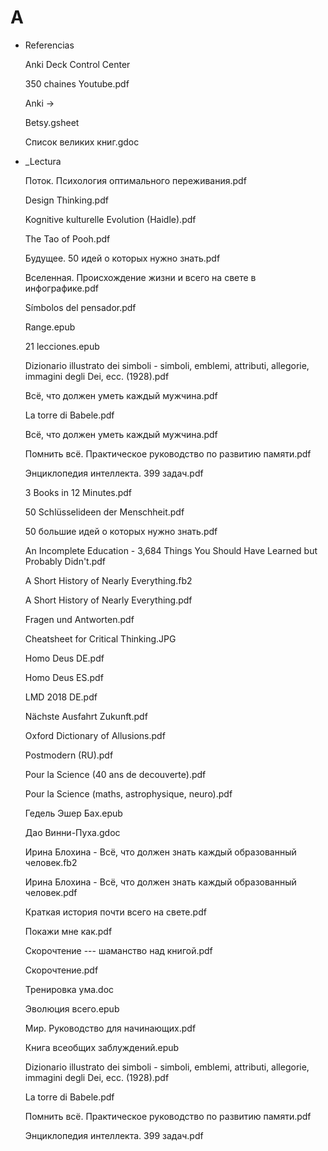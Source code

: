 # A


-   Referencias

    Anki Deck Control Center

    350 chaines Youtube.pdf

    Anki →

    Betsy.gsheet

    Список великих книг.gdoc

-   \_Lectura

    Поток. Психология оптимального переживания.pdf

    Design Thinking.pdf

    Kognitive kulturelle Evolution (Haidle).pdf

    The Tao of Pooh.pdf

    Будущее. 50 идей о которых нужно знать.pdf

    Вселенная. Происхождение жизни и всего на свете в инфографике.pdf

    Símbolos del pensador.pdf

    Range.epub

    21 lecciones.epub

    Dizionario illustrato dei simboli - simboli, emblemi, attributi,
    allegorie, immagini degli Dei, ecc. (1928).pdf

    Всё, что должен уметь каждый мужчина.pdf

    La torre di Babele.pdf

    Всё, что должен уметь каждый мужчина.pdf

    Помнить всё. Практическое руководство по развитию памяти.pdf

    Энциклопедия интеллекта. 399 задач.pdf

    3 Books in 12 Minutes.pdf

    50 Schlüsselideen der Menschheit.pdf

    50 большие идей о которых нужно знать.pdf

    An Incomplete Education - 3,684 Things You Should Have Learned but
    Probably Didn't.pdf

    A Short History of Nearly Everything.fb2

    A Short History of Nearly Everything.pdf

    Fragen und Antworten.pdf

    Cheatsheet for Critical Thinking.JPG

    Homo Deus DE.pdf

    Homo Deus ES.pdf

    LMD 2018 DE.pdf

    Nächste Ausfahrt Zukunft.pdf

    Oxford Dictionary of Allusions.pdf

    Postmodern (RU).pdf

    Pour la Science (40 ans de decouverte).pdf

    Pour la Science (maths, astrophysique, neuro).pdf

    Гедель Эшер Бах.epub

    Дао Винни-Пуха.gdoc

    Ирина Блохина - Всё, что должен знать каждый образованный
    человек.fb2

    Ирина Блохина - Всё, что должен знать каждый образованный
    человек.pdf

    Краткая история почти всего на свете.pdf

    Покажи мне как.pdf

    Скорочтение --- шаманство над книгой.pdf

    Скорочтение.pdf

    Тренировка ума.doc

    Эволюция всего.epub

    Мир. Руководство для начинающих.pdf

    Книга всеобщих заблуждений.epub

    Dizionario illustrato dei simboli - simboli, emblemi, attributi,
    allegorie, immagini degli Dei, ecc. (1928).pdf

    La torre di Babele.pdf

    Помнить всё. Практическое руководство по развитию памяти.pdf

    Энциклопедия интеллекта. 399 задач.pdf

